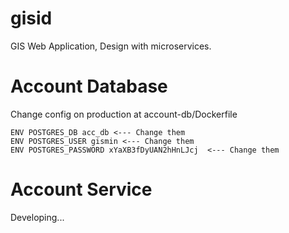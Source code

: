 # gisid
GIS Web Application, Design with microservices.
# Account Database
Change config on production at account-db/Dockerfile
```
ENV POSTGRES_DB acc_db <--- Change them
ENV POSTGRES_USER gismin <--- Change them
ENV POSTGRES_PASSWORD xYaXB3fDyUAN2hHnLJcj  <--- Change them
```
# Account Service
Developing...

